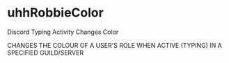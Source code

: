 # uhhRobbieColor
Discord Typing Activity Changes Color 

CHANGES THE COLOUR OF A USER'S ROLE WHEN ACTIVE (TYPING) IN A SPECIFIED GUILD/SERVER
